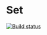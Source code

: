 # Set

[![Build status](https://ci.appveyor.com/api/projects/status/jqmn02ah09l4eohi?svg=true)](https://ci.appveyor.com/project/Alexey779/ajs-set)
